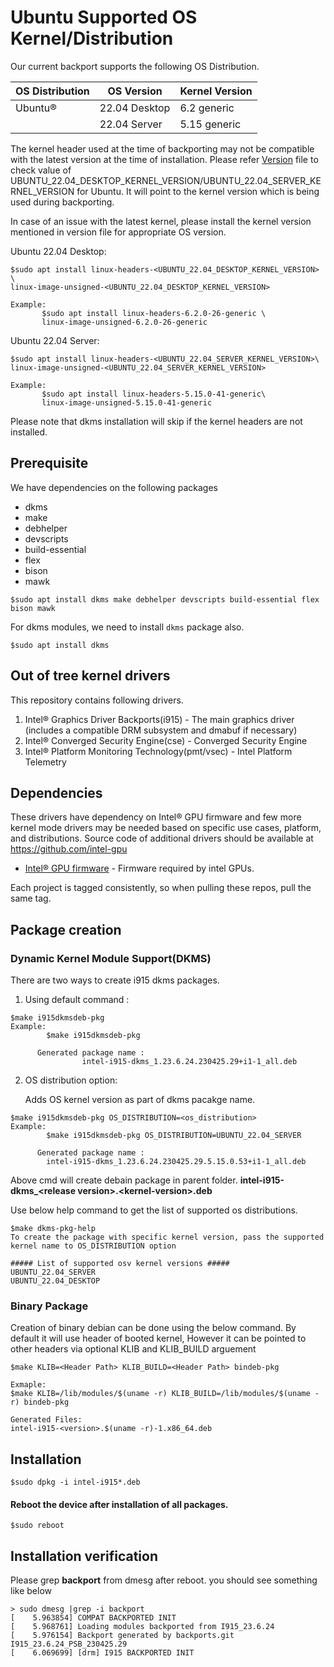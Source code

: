
# Ubuntu Supported OS Kernel/Distribution
  Our current backport supports the following OS Distribution.


| OS Distribution | OS Version | Kernel Version  |
|---  |---  |---  |
| Ubuntu® | 22.04 Desktop | 6.2 generic |
| | 22.04 Server| 5.15 generic |


  The kernel header used at the time of backporting may not be compatible with the latest version at the time of installation.
  Please refer [Version](https://github.com/intel-gpu/intel-gpu-i915-backports/blob/backport/RELEASE_2335_23.6/versions) file to check value of UBUNTU_22.04_DESKTOP_KERNEL_VERSION/UBUNTU_22.04_SERVER_KERNEL_VERSION for Ubuntu. It will point to the kernel version which is being used during backporting.

  In case of an issue with the latest kernel, please install the kernel version mentioned in version file for appropriate OS version.

  Ubuntu 22.04 Desktop:
```
$sudo apt install linux-headers-<UBUNTU_22.04_DESKTOP_KERNEL_VERSION> \
linux-image-unsigned-<UBUNTU_22.04_DESKTOP_KERNEL_VERSION>

Example:
       $sudo apt install linux-headers-6.2.0-26-generic \
       linux-image-unsigned-6.2.0-26-generic
```
  Ubuntu 22.04 Server:
```
$sudo apt install linux-headers-<UBUNTU_22.04_SERVER_KERNEL_VERSION>\
linux-image-unsigned-<UBUNTU_22.04_SERVER_KERNEL_VERSION>

Example:
       $sudo apt install linux-headers-5.15.0-41-generic\
       linux-image-unsigned-5.15.0-41-generic
```

Please note that dkms installation will skip if the kernel headers are not installed.

## Prerequisite
We have dependencies on the following packages
  - dkms
  - make
  - debhelper
  - devscripts
  - build-essential
  - flex
  - bison
  - mawk

```
$sudo apt install dkms make debhelper devscripts build-essential flex bison mawk
```
For dkms modules, we need to install `dkms` package also.
```
$sudo apt install dkms
```
## Out of tree kernel drivers
This repository contains following drivers.
1. Intel® Graphics Driver Backports(i915) - The main graphics driver (includes a compatible DRM subsystem and dmabuf if necessary)
2. Intel® Converged Security Engine(cse) - Converged Security Engine
3. Intel® Platform Monitoring Technology(pmt/vsec) - Intel Platform Telemetry


## Dependencies

  These drivers have dependency on Intel® GPU firmware and few more kernel mode drivers may be needed based on specific use cases, platform, and distributions. Source code of additional drivers should be available at https://github.com/intel-gpu

- [Intel® GPU firmware](https://github.com/intel-gpu/intel-gpu-firmware) - Firmware required by intel GPUs.

Each project is tagged consistently, so when pulling these repos, pull the same tag.

## Package creation
### Dynamic Kernel Module Support(DKMS)

There are two ways to create i915 dkms packages.
1. Using default command :
```
$make i915dkmsdeb-pkg
Example:
        $make i915dkmsdeb-pkg

      Generated package name :
                intel-i915-dkms_1.23.6.24.230425.29+i1-1_all.deb
```

2. OS distribution option:

    Adds OS kernel version as part of dkms pacakge name.
```
$make i915dkmsdeb-pkg OS_DISTRIBUTION=<os_distribution>
Example:
        $make i915dkmsdeb-pkg OS_DISTRIBUTION=UBUNTU_22.04_SERVER

      Generated package name :
		intel-i915-dkms_1.23.6.24.230425.29.5.15.0.53+i1-1_all.deb
```
Above cmd will create debain package in parent folder. **intel-i915-dkms_<**release version**>.<**kernel-version**>.deb**

Use below help command to get the list of supported os distributions.
```
$make dkms-pkg-help
To create the package with specific kernel version, pass the supported kernel name to OS_DISTRIBUTION option

##### List of supported osv kernel versions #####
UBUNTU_22.04_SERVER
UBUNTU_22.04_DESKTOP

```

### Binary Package
Creation of binary debian can be done using the below command. By default it will use header of booted kernel, However it can be pointed to other headers via optional KLIB and KLIB_BUILD arguement
```
$make KLIB=<Header Path> KLIB_BUILD=<Header Path> bindeb-pkg

Exmaple:
$make KLIB=/lib/modules/$(uname -r) KLIB_BUILD=/lib/modules/$(uname -r) bindeb-pkg

Generated Files:
intel-i915-<version>.$(uname -r)-1.x86_64.deb
```

## Installation
```
$sudo dpkg -i intel-i915*.deb
```
#### Reboot the device after installation of all packages.
```
$sudo reboot
```

## Installation verification

Please grep **backport**  from dmesg after reboot. you should see something like below
```
> sudo dmesg |grep -i backport
[    5.963854] COMPAT BACKPORTED INIT
[    5.968761] Loading modules backported from I915_23.6.24
[    5.976154] Backport generated by backports.git I915_23.6.24_PSB_230425.29
[    6.069699] [drm] I915 BACKPORTED INIT
```
